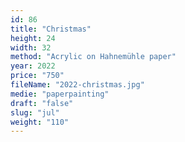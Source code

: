 ```yaml
---
id: 86
title: "Christmas"
height: 24
width: 32
method: "Acrylic on Hahnemühle paper"
year: 2022
price: "750"
fileName: "2022-christmas.jpg"
medie: "paperpainting"
draft: "false"
slug: "jul"
weight: "110"
---
```

